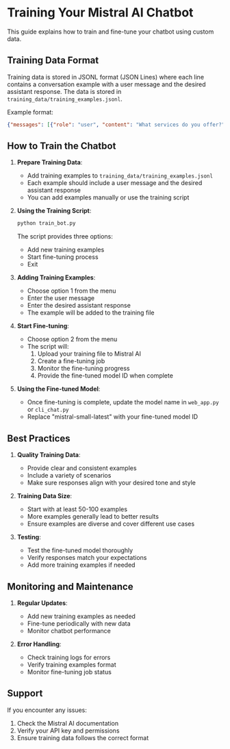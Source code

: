 # Training Your Mistral AI Chatbot

This guide explains how to train and fine-tune your chatbot using custom data.

## Training Data Format

Training data is stored in JSONL format (JSON Lines) where each line contains a conversation example with a user message and the desired assistant response. The data is stored in `training_data/training_examples.jsonl`.

Example format:
```json
{"messages": [{"role": "user", "content": "What services do you offer?"}, {"role": "assistant", "content": "I can help you with..."}]}
```

## How to Train the Chatbot

1. **Prepare Training Data**:
   - Add training examples to `training_data/training_examples.jsonl`
   - Each example should include a user message and the desired assistant response
   - You can add examples manually or use the training script

2. **Using the Training Script**:
   ```bash
   python train_bot.py
   ```
   The script provides three options:
   - Add new training examples
   - Start fine-tuning process
   - Exit

3. **Adding Training Examples**:
   - Choose option 1 from the menu
   - Enter the user message
   - Enter the desired assistant response
   - The example will be added to the training file

4. **Start Fine-tuning**:
   - Choose option 2 from the menu
   - The script will:
     1. Upload your training file to Mistral AI
     2. Create a fine-tuning job
     3. Monitor the fine-tuning progress
     4. Provide the fine-tuned model ID when complete

5. **Using the Fine-tuned Model**:
   - Once fine-tuning is complete, update the model name in `web_app.py` or `cli_chat.py`
   - Replace "mistral-small-latest" with your fine-tuned model ID

## Best Practices

1. **Quality Training Data**:
   - Provide clear and consistent examples
   - Include a variety of scenarios
   - Make sure responses align with your desired tone and style

2. **Training Data Size**:
   - Start with at least 50-100 examples
   - More examples generally lead to better results
   - Ensure examples are diverse and cover different use cases

3. **Testing**:
   - Test the fine-tuned model thoroughly
   - Verify responses match your expectations
   - Add more training examples if needed

## Monitoring and Maintenance

1. **Regular Updates**:
   - Add new training examples as needed
   - Fine-tune periodically with new data
   - Monitor chatbot performance

2. **Error Handling**:
   - Check training logs for errors
   - Verify training examples format
   - Monitor fine-tuning job status

## Support

If you encounter any issues:
1. Check the Mistral AI documentation
2. Verify your API key and permissions
3. Ensure training data follows the correct format
